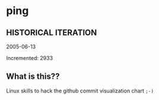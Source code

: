 # ping

## HISTORICAL ITERATION
2005-06-13

Incremented: 2933

## What is this?? 
Linux skills to hack the github commit visualization chart `;-)`
